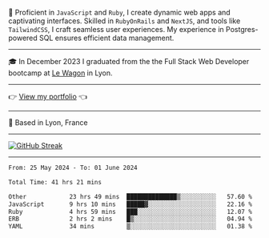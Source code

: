 📖 Proficient in `JavaScript` and `Ruby`, I create dynamic web apps and captivating interfaces. Skilled in `RubyOnRails` and `NextJS`, and tools like `TailwindCSS`, I craft seamless user experiences. My experience in Postgres-powered SQL ensures efficient data management.

***

🎓 In December 2023 I graduated from the the Full Stack Web Developer bootcamp at [Le Wagon](https://www.lewagon.com/) in Lyon.

***

👉 <a href="https://www.davidlau.dev/" target="_blank">View my portfolio</a> 👈

***

📍 Based in Lyon, France

***

[![GitHub Streak](https://streak-stats.demolab.com?user=kaimunlau&theme=github-dark&hide_border=true)](https://git.io/streak-stats)

***

<!--START_SECTION:waka-->

```txt
From: 25 May 2024 - To: 01 June 2024

Total Time: 41 hrs 21 mins

Other            23 hrs 49 mins  ██████████████▒░░░░░░░░░░   57.60 %
JavaScript       9 hrs 10 mins   █████▓░░░░░░░░░░░░░░░░░░░   22.16 %
Ruby             4 hrs 59 mins   ███░░░░░░░░░░░░░░░░░░░░░░   12.07 %
ERB              2 hrs 2 mins    █▒░░░░░░░░░░░░░░░░░░░░░░░   04.94 %
YAML             34 mins         ▒░░░░░░░░░░░░░░░░░░░░░░░░   01.38 %
```

<!--END_SECTION:waka-->
